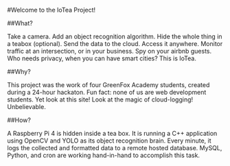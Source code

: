 #Welcome to the IoTea Project!

##What?

Take a camera. Add an object recognition algorithm. Hide the whole thing in a teabox (optional). Send the data to the cloud. Access it anywhere. Monitor traffic at an intersection, or in your business. Spy on your airbnb guests. Who needs privacy, when you can have smart cities? This is IoTea.

##Why?

This project was the work of four GreenFox Academy students, created during a 24-hour hackaton. Fun fact: none of us are web development students. Yet look at this site! Look at the magic of cloud-logging! Unbelievable.

##How?

A Raspberry Pi 4 is hidden inside a tea box. It is running a C++ application using OpenCV and YOLO as its object recognition brain. Every minute, it logs the collected and formatted data to a remote hosted database. MySQL, Python, and cron are working hand-in-hand to accomplish this task.

